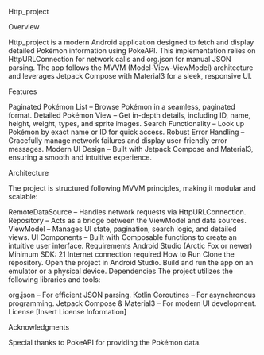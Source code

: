 Http_project

Overview

Http_project is a modern Android application designed to fetch and display detailed Pokémon information using PokeAPI. This implementation relies on HttpURLConnection for network calls and org.json for manual JSON parsing. The app follows the MVVM (Model-View-ViewModel) architecture and leverages Jetpack Compose with Material3 for a sleek, responsive UI.

Features

Paginated Pokémon List – Browse Pokémon in a seamless, paginated format.
Detailed Pokémon View – Get in-depth details, including ID, name, height, weight, types, and sprite images.
Search Functionality – Look up Pokémon by exact name or ID for quick access.
Robust Error Handling – Gracefully manage network failures and display user-friendly error messages.
Modern UI Design – Built with Jetpack Compose and Material3, ensuring a smooth and intuitive experience.


Architecture


The project is structured following MVVM principles, making it modular and scalable:

RemoteDataSource – Handles network requests via HttpURLConnection.
Repository – Acts as a bridge between the ViewModel and data sources.
ViewModel – Manages UI state, pagination, search logic, and detailed views.
UI Components – Built with Composable functions to create an intuitive user interface.
Requirements
Android Studio (Arctic Fox or newer)
Minimum SDK: 21
Internet connection required
How to Run
Clone the repository.
Open the project in Android Studio.
Build and run the app on an emulator or a physical device.
Dependencies
The project utilizes the following libraries and tools:

org.json – For efficient JSON parsing.
Kotlin Coroutines – For asynchronous programming.
Jetpack Compose & Material3 – For modern UI development.
License
[Insert License Information]


Acknowledgments


Special thanks to PokeAPI for providing the Pokémon data.
